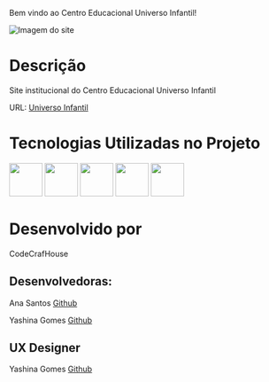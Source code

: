 

Bem vindo ao Centro Educacional Universo Infantil!

<img src="https://github.com/anikape/universoinfantil/blob/main/assets/universoInfantil.png?raw=true" alt="Imagem do site" />

# Descrição

Site institucional do Centro Educacional Universo Infantil

URL: <a href="https://universoinfantilceu.com.br/" target="_blank" />Universo Infantil</a>

# Tecnologias Utilizadas no Projeto

<img src="https://cdn.jsdelivr.net/gh/devicons/devicon/icons/html5/html5-original.svg" width="60" height="60" />  <img src="https://cdn.jsdelivr.net/gh/devicons/devicon/icons/css3/css3-plain-wordmark.svg" width="60" height="60"/>   <img src="https://cdn.jsdelivr.net/gh/devicons/devicon/icons/javascript/javascript-original.svg" width="60" height="60" />   <img src="https://cdn.jsdelivr.net/gh/devicons/devicon/icons/figma/figma-original.svg" width="60" height="60" />  <img src="https://cdn.jsdelivr.net/gh/devicons/devicon/icons/git/git-original.svg" width="60" height="60" /> 

# Desenvolvido por

CodeCrafHouse 

## Desenvolvedoras:

Ana Santos
 <a href="https://github.com/anikape" target="_blank">Github</a>

Yashina Gomes
 <a href="https://github.com/YashinaGomes" target="_blank">Github</a>

## UX Designer

Yashina Gomes
 <a href="https://github.com/YashinaGomes" target="_blank">Github</a>
